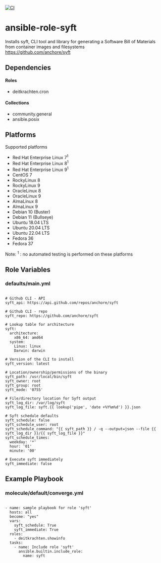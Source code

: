 [![CI](https://github.com/de-it-krachten/ansible-role-syft/workflows/CI/badge.svg?event=push)](https://github.com/de-it-krachten/ansible-role-syft/actions?query=workflow%3ACI)


# ansible-role-syft

Installs syft, CLI tool and library for generating a Software Bill of Materials from container images and filesystems<br>
https://github.com/anchore/syft<br>



## Dependencies

#### Roles
- deitkrachten.cron

#### Collections
- community.general
- ansible.posix

## Platforms

Supported platforms

- Red Hat Enterprise Linux 7<sup>1</sup>
- Red Hat Enterprise Linux 8<sup>1</sup>
- Red Hat Enterprise Linux 9<sup>1</sup>
- CentOS 7
- RockyLinux 8
- RockyLinux 9
- OracleLinux 8
- OracleLinux 9
- AlmaLinux 8
- AlmaLinux 9
- Debian 10 (Buster)
- Debian 11 (Bullseye)
- Ubuntu 18.04 LTS
- Ubuntu 20.04 LTS
- Ubuntu 22.04 LTS
- Fedora 36
- Fedora 37

Note:
<sup>1</sup> : no automated testing is performed on these platforms

## Role Variables
### defaults/main.yml
<pre><code>
# Github CLI - API
syft_api: https://api.github.com/repos/anchore/syft

# Github CLI - repo
syft_repo: https://github.com/anchore/syft

# Lookup table for architecture
syft:
  architecture:
    x86_64: amd64
  system:
    Linux: linux
    Darwin: darwin

# Version of the CLI to install
syft_version: latest

# Location/ownership/permissions of the binary
syft_path: /usr/local/bin/syft
syft_owner: root
syft_group: root
syft_mode: '0755'

# File/directory location for Syft output
syft_log_dir: /var/log/syft
syft_log_file: syft.{{ lookup('pipe', 'date +%Y%m%d') }}.json

# Syft schedule defaults
syft_schedule: false
syft_schedule_user: root
syft_schedule_command: "{{ syft_path }} / -q --output=json --file {{ syft_log_dir }}/{{ syft_log_file }}"
syft_schedule_times:
  weekday: '*'
  hour: '01'
  minute: '00'

# Execute syft immediately
syft_immediate: false
</pre></code>




## Example Playbook
### molecule/default/converge.yml
<pre><code>
- name: sample playbook for role 'syft'
  hosts: all
  become: "yes"
  vars:
    syft_schedule: True
    syft_immediate: True
  roles:
    - deitkrachten.showinfo
  tasks:
    - name: Include role 'syft'
      ansible.builtin.include_role:
        name: syft
</pre></code>

